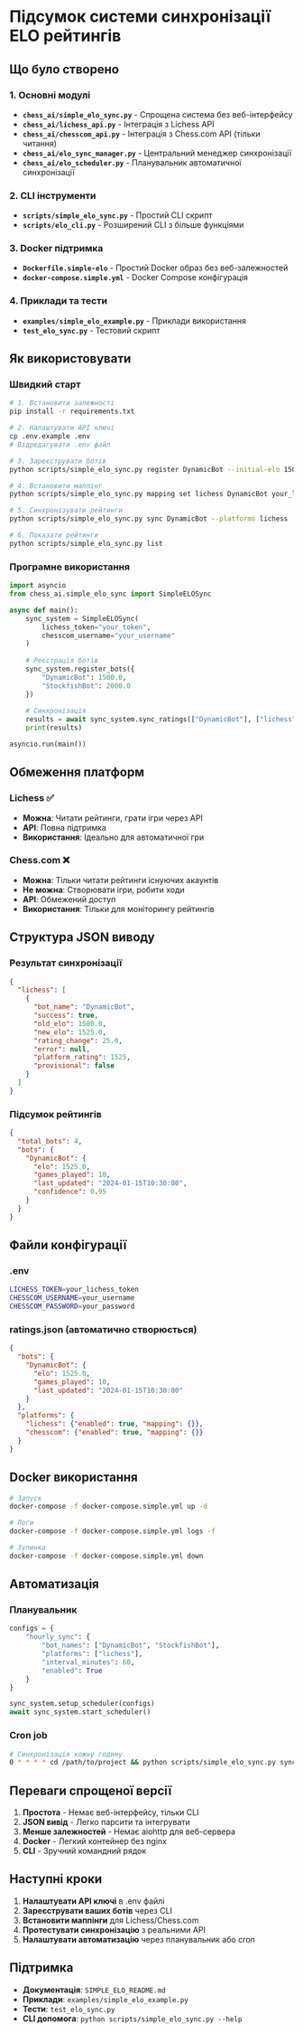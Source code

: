 # Підсумок системи синхронізації ELO рейтингів

## Що було створено

### 1. Основні модулі

- **`chess_ai/simple_elo_sync.py`** - Спрощена система без веб-інтерфейсу
- **`chess_ai/lichess_api.py`** - Інтеграція з Lichess API
- **`chess_ai/chesscom_api.py`** - Інтеграція з Chess.com API (тільки читання)
- **`chess_ai/elo_sync_manager.py`** - Центральний менеджер синхронізації
- **`chess_ai/elo_scheduler.py`** - Планувальник автоматичної синхронізації

### 2. CLI інструменти

- **`scripts/simple_elo_sync.py`** - Простий CLI скрипт
- **`scripts/elo_cli.py`** - Розширений CLI з більше функціями

### 3. Docker підтримка

- **`Dockerfile.simple-elo`** - Простий Docker образ без веб-залежностей
- **`docker-compose.simple.yml`** - Docker Compose конфігурація

### 4. Приклади та тести

- **`examples/simple_elo_example.py`** - Приклади використання
- **`test_elo_sync.py`** - Тестовий скрипт

## Як використовувати

### Швидкий старт

```bash
# 1. Встановити залежності
pip install -r requirements.txt

# 2. Налаштувати API ключі
cp .env.example .env
# Відредагувати .env файл

# 3. Зареєструвати ботів
python scripts/simple_elo_sync.py register DynamicBot --initial-elo 1500

# 4. Встановити маппінг
python scripts/simple_elo_sync.py mapping set lichess DynamicBot your_lichess_bot

# 5. Синхронізувати рейтинги
python scripts/simple_elo_sync.py sync DynamicBot --platforms lichess

# 6. Показати рейтинги
python scripts/simple_elo_sync.py list
```

### Програмне використання

```python
import asyncio
from chess_ai.simple_elo_sync import SimpleELOSync

async def main():
    sync_system = SimpleELOSync(
        lichess_token="your_token",
        chesscom_username="your_username"
    )
    
    # Реєстрація ботів
    sync_system.register_bots({
        "DynamicBot": 1500.0,
        "StockfishBot": 2000.0
    })
    
    # Синхронізація
    results = await sync_system.sync_ratings(["DynamicBot"], ["lichess"])
    print(results)

asyncio.run(main())
```

## Обмеження платформ

### Lichess ✅
- **Можна**: Читати рейтинги, грати ігри через API
- **API**: Повна підтримка
- **Використання**: Ідеально для автоматичної гри

### Chess.com ❌
- **Можна**: Тільки читати рейтинги існуючих акаунтів
- **Не можна**: Створювати ігри, робити ходи
- **API**: Обмежений доступ
- **Використання**: Тільки для моніторингу рейтингів

## Структура JSON виводу

### Результат синхронізації
```json
{
  "lichess": [
    {
      "bot_name": "DynamicBot",
      "success": true,
      "old_elo": 1500.0,
      "new_elo": 1525.0,
      "rating_change": 25.0,
      "error": null,
      "platform_rating": 1525,
      "provisional": false
    }
  ]
}
```

### Підсумок рейтингів
```json
{
  "total_bots": 4,
  "bots": {
    "DynamicBot": {
      "elo": 1525.0,
      "games_played": 10,
      "last_updated": "2024-01-15T10:30:00",
      "confidence": 0.95
    }
  }
}
```

## Файли конфігурації

### .env
```bash
LICHESS_TOKEN=your_lichess_token
CHESSCOM_USERNAME=your_username
CHESSCOM_PASSWORD=your_password
```

### ratings.json (автоматично створюється)
```json
{
  "bots": {
    "DynamicBot": {
      "elo": 1525.0,
      "games_played": 10,
      "last_updated": "2024-01-15T10:30:00"
    }
  },
  "platforms": {
    "lichess": {"enabled": true, "mapping": {}},
    "chesscom": {"enabled": true, "mapping": {}}
  }
}
```

## Docker використання

```bash
# Запуск
docker-compose -f docker-compose.simple.yml up -d

# Логи
docker-compose -f docker-compose.simple.yml logs -f

# Зупинка
docker-compose -f docker-compose.simple.yml down
```

## Автоматизація

### Планувальник
```python
configs = {
    "hourly_sync": {
        "bot_names": ["DynamicBot", "StockfishBot"],
        "platforms": ["lichess"],
        "interval_minutes": 60,
        "enabled": True
    }
}

sync_system.setup_scheduler(configs)
await sync_system.start_scheduler()
```

### Cron job
```bash
# Синхронізація кожну годину
0 * * * * cd /path/to/project && python scripts/simple_elo_sync.py sync DynamicBot
```

## Переваги спрощеної версії

1. **Простота** - Немає веб-інтерфейсу, тільки CLI
2. **JSON вивід** - Легко парсити та інтегрувати
3. **Менше залежностей** - Немає aiohttp для веб-сервера
4. **Docker** - Легкий контейнер без nginx
5. **CLI** - Зручний командний рядок

## Наступні кроки

1. **Налаштувати API ключі** в .env файлі
2. **Зареєструвати ваших ботів** через CLI
3. **Встановити маппінги** для Lichess/Chess.com
4. **Протестувати синхронізацію** з реальними API
5. **Налаштувати автоматизацію** через планувальник або cron

## Підтримка

- **Документація**: `SIMPLE_ELO_README.md`
- **Приклади**: `examples/simple_elo_example.py`
- **Тести**: `test_elo_sync.py`
- **CLI допомога**: `python scripts/simple_elo_sync.py --help`